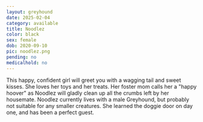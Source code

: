```yaml
---
layout: greyhound
date: 2025-02-04
category: available
title: Noodlez
color: black
sex: female
dob: 2020-09-10
pic: noodlez.png
pending: no
medicalhold: no
---
```


This happy, confident girl will greet you with a wagging tail and sweet kisses.  She loves her toys and her treats. Her foster mom calls her a "happy hoover" as Noodlez will gladly clean up all the crumbs left by her housemate.  Noodlez currently lives with a male Greyhound, but probably not suitable for any smaller creatures.  She learned the doggie door on day one, and has been a perfect guest.
